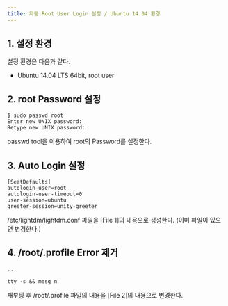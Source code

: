 ```yaml
---
title: 자동 Root User Login 설정 / Ubuntu 14.04 환경
---
```


## 1. 설정 환경

설정 환경은 다음과 같다.
* Ubuntu 14.04 LTS 64bit, root user

## 2. root Password 설정

```shell
$ sudo passwd root
Enter new UNIX password:
Retype new UNIX password:
```

passwd tool을 이용하여 root의 Password를 설정한다.

## 3. Auto Login 설정

```text {caption="[File 1] /etc/lightdm/lightdm.conf", linenos=table}
[SeatDefaults]
autologin-user=root
autologin-user-timeout=0
user-session=ubuntu
greeter-session=unity-greeter
```

/etc/lightdm/lightdm.conf 파일을 [File 1]의 내용으로 생성한다.  (이미 파일이 있으면 변경한다.)

## 4. /root/.profile Error 제거

```text {caption="[File 2] /root/.profile", linenos=table}
...

tty -s && mesg n
```

재부팅 후 /root/.profile 파일의 내용을 [File 2]의 내용으로 변경한다.
